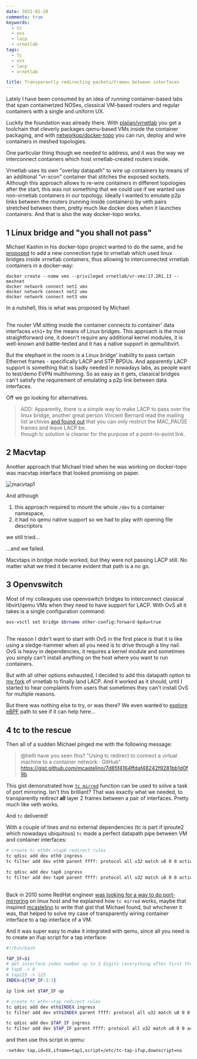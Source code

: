 ```yaml
---
date: 2021-02-20
comments: true
keywords:
  - tc
  - ovs
  - lacp
  - vrnetlab
tags:
  - tc
  - ovs
  - lacp
  - vrnetlab

title: Transparently redirecting packets/frames between interfaces
---
```


Lately I have been consumed by an idea of running container-based labs that span containerized NOSes, classical VM-based routers and regular containers with a single and uniform UX.

Luckily the foundation was already there. With [plajjan/vrnetlab](https://github.com/plajjan/vrnetlab) you get a toolchain that cleverly packages qemu-based VMs inside the container packaging, and with [networkop/docker-topo](https://github.com/networkop/docker-topo) you can run, deploy and wire containers in meshed topologies.

One particular thing though we needed to address, and it was the way we interconnect containers which host vrnetlab-created routers inside.

Vrnetlab uses its own "overlay datapath" to wire up containers by means of an additional "vr-xcon" container that stitches the exposed sockets. Although this approach allows to re-wire containers in different topologies after the start, this was not something that we could use if we wanted use non-vrnetlab containers in our topology. Ideally I wanted to emulate p2p links between the routers (running inside containers) by veth pairs stretched between them, pretty much like docker does when it launches containers. And that is also the way docker-topo works.

## 1 Linux bridge and "you shall not pass"

Michael Kashin in his docker-topo project wanted to do the same, and he [proposed](https://github.com/plajjan/vrnetlab/pull/188) to add a new connection type to vrnetlab which used linux bridges inside vrnetlab containers, thus allowing to interconnected vrnetlab containers in a docker-way:

```
docker create --name vmx --privileged vrnetlab/vr-vmx:17.2R1.13 --meshnet
docker network connect net1 vmx
docker network connect net2 vmx
docker network connect net3 vmx
```

In a nutshell, this is what was proposed by Michael:

<div class="mxgraph" style="max-width:100%;border:1px solid transparent;margin:0 auto; display:block;" data-mxgraph="{&quot;page&quot;:3,&quot;zoom&quot;:2,&quot;highlight&quot;:&quot;#0000ff&quot;,&quot;nav&quot;:true,&quot;check-visible-state&quot;:true,&quot;resize&quot;:true,&quot;url&quot;:&quot;https://raw.githubusercontent.com/srl-wim/container-lab/diagrams/vrnetlab.drawio&quot;}"></div>

The router VM sitting inside the container connects to container' data interfaces `eth1+` by the means of Linux bridges. This approach is the most straightforward one, it doesn't require any additional kernel modules, it is well-known and battle-tested and it has a native support in qemu/libvirt.

But the elephant in the room is a Linux bridge' inability to pass certain Ethernet frames - specifically LACP and STP BPDUs. And apparently LACP support is something that is badly needed in nowadays labs, as people want to test/demo EVPN multihoming. So as easy as it gets, classical bridges can't satisfy the requirement of emulating a p2p link between data interfaces.

Off we go looking for alternatives.

> ADD: Apparently, there is a simple way to make LACP to pass over the linux bridge, another great person Vincent Bernard read the mailing list archives [and found out](https://twitter.com/vince2_/status/1363452081445740549) that you can only restrict the MAC_PAUSE frames and leave LACP be.  
> though tc solution is cleaner for the purpose of a point-to-point link.

## 2 Macvtap

Another approach that Michael tried when he was working on docker-topo was macvtap interface that looked promising on paper.

![macvtap1](https://pbs.twimg.com/media/EuF4GgyXUAEZ3j5?format=jpg)

And although

1. this approach required to mount the whole `/dev` to a container namespace,
2. it had no qemu native support so we had to play with opening file descriptors

we still tried...

...and we failed.

Macvtaps in bridge mode worked, but they were not passing LACP still. No matter what we tried it became evident that path is a no go.

## 3 Openvswitch

Most of my colleagues use openvswitch bridges to interconnect classical libvirt/qemu VMs when they need to have support for LACP. With OvS all it takes is a single configuration command:

```bash
ovs-vsctl set bridge $brname other-config:forward-bpdu=true
```

<div class="mxgraph" style="max-width:100%;border:1px solid transparent;margin:0 auto; display:block;" data-mxgraph="{&quot;page&quot;:4,&quot;zoom&quot;:2,&quot;highlight&quot;:&quot;#0000ff&quot;,&quot;nav&quot;:true,&quot;check-visible-state&quot;:true,&quot;resize&quot;:true,&quot;url&quot;:&quot;https://raw.githubusercontent.com/srl-wim/container-lab/diagrams/vrnetlab.drawio&quot;}"></div>

The reason I didn't want to start with OvS in the first place is that it is like using a sledge-hammer when all you need is to drive through a tiny nail. OvS is heavy in dependencies, it requires a kernel module and sometimes you simply can't install anything on the host where you want to run containers.

But with all other options exhausted, I decided to add this datapath option to [my fork](https://github.com/hellt/vrnetlab) of vrnetlab to finally land LACP. And it worked as it should, until I started to hear complaints from users that sometimes they can't install OvS for multiple reasons.

But there was nothing else to try, or was there? We even wanted to [explore eBPF](https://twitter.com/ntdvps/status/1363038088910495747) path to see if it can help here...

## 4 tc to the rescue

Then all of a sudden Michael pinged me with the following message:

> @hellt have you seen this? "Using tc redirect to connect a virtual machine to a container network · GitHub" <https://gist.github.com/mcastelino/7d85f4164ffdaf48242f9281bb1d0f9b>

This gist demonstrated how [`tc mirred`](https://man7.org/linux/man-pages/man8/tc-mirred.8.html) function can be used to solve a task of port mirroring. Isn't this brilliant? That was exactly what we needed, to transparently redirect **all** layer 2 frames between a pair of interfaces. Pretty much like veth works.

And `tc` delivered!

With a couple of lines and no external dependencies (tc is part if iproute2 which nowadays ubiquitous) `tc` made a perfect datapath pipe between VM and container interfaces:

```bash
# create tc eth0<->tap0 redirect rules
tc qdisc add dev eth0 ingress
tc filter add dev eth0 parent ffff: protocol all u32 match u8 0 0 action mirred egress redirect dev tap1

tc qdisc add dev tap0 ingress
tc filter add dev tap0 parent ffff: protocol all u32 match u8 0 0 action mirred egress redirect dev eth1
```

<div class="mxgraph" style="max-width:100%;border:1px solid transparent;margin:0 auto; display:block;" data-mxgraph="{&quot;page&quot;:6,&quot;zoom&quot;:2,&quot;highlight&quot;:&quot;#0000ff&quot;,&quot;nav&quot;:true,&quot;check-visible-state&quot;:true,&quot;resize&quot;:true,&quot;url&quot;:&quot;https://raw.githubusercontent.com/srl-wim/container-lab/diagrams/vrnetlab.drawio&quot;}"></div>

Back in 2010 some RedHat engineer [was looking for a way to do port-mirroring](http://geertj.blogspot.com/2010/12/network-security-monitoring-with-kvm.html) on linux host and he explained how `tc mirred` works, maybe that inspired [mcastelino](https://gist.github.com/mcastelino/7d85f4164ffdaf48242f9281bb1d0f9b) to write that gist that Michael found, but whichever it was, that helped to solve my case of transparently wiring container interface to a tap interface of a VM.

And it was super easy to make it integrated with qemu, since all you need is to create an ifup script for a tap interface:

```bash
#!/bin/bash

TAP_IF=$1
# get interface index number up to 3 digits (everything after first three chars)
# tap0 -> 0
# tap123 -> 123
INDEX=${TAP_IF:3:3}

ip link set $TAP_IF up

# create tc eth<->tap redirect rules
tc qdisc add dev eth$INDEX ingress
tc filter add dev eth$INDEX parent ffff: protocol all u32 match u8 0 0 action mirred egress redirect dev $TAP_IF

tc qdisc add dev $TAP_IF ingress
tc filter add dev $TAP_IF parent ffff: protocol all u32 match u8 0 0 action mirred egress redirect dev eth$INDEX
```

and then use this script in qemu:

```bash
-netdev tap,id=XX,ifname=tap1,script=/etc/tc-tap-ifup,downscript=no
```

<script type="text/javascript" src="https://cdn.jsdelivr.net/gh/hellt/drawio-js@main/embed2.js" async></script>
